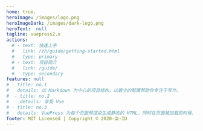 ```yaml
---
home: true，
heroImage: /images/logo.png
heroImageDark: /images/dark-logo.png
heroText:  null
tagline: vuepress2.x
actions:
  # - text: 快速上手
  #   link: /zh/guide/getting-started.html
  #   type: primary
  # - text: 项目简介
  #   link: /guide/
  #   type: secondary
features: null
# - title: no.1
#   details: 以 Markdown 为中心的项目结构，以最少的配置帮助你专注于写作。
#  - title: no.2
#    details: 享受 Vue 
# - title: no.3
#   details: VuePress 为每个页面预渲染生成静态的 HTML，同时在页面被加载的时候，将作为 SPA 运行。
footer: MIT Licensed | Copyright © 2020-柒-IU
---
```

<MyTemplate></MyTemplate>

